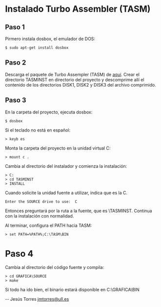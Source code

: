 # Instalado Turbo Assembler (TASM)

## Paso 1

Pirmero instala dosbox, el emulador de DOS:

    $ sudo apt-get install dosbox

## Paso 2

Descarga el paquete de Turbo Assempler (TASM) de
[aquí](http://www.phatcode.net/downloads.php?id=280&action=get&file=tasm5.zip).
Crear el directorio TASMINST en directorio del proyecto y descomprime allí el
contenido de los directorios DISK1, DISK2 y DISK3 del archivo comprimido.

## Paso 3

En la carpeta del proyecto, ejecuta dosbox:

    $ dosbox

Si el teclado no está en español:

    > keyb es

Monta la carpeta del proyecto en la unidad virtual C:

    > mount c .

Cambia al directorio del instalador y comienza la instalación:

    > C:
    > cd TASMINST
    > INSTALL

Cuando solicite la unidad fuente a utilizar, indica que es la C.

    Enter the SOURCE drive to use:  C

Entonces preguntará por la ruta a la fuente, que es \TASMINST. Continua con
la instalación con normalidad.

Al terminar, configura el PATH hacia TASM:

    > set PATH=%PATH%;C:\TASM\BIN

# Paso 4

Cambia al directorio del código fuente y compila:

    > cd GRAFICA\SOURCE
    > make

Si todo ha ido bien, el binario estará disponible en C:\GRAFICA\BIN

-- Jesús Torres <jmtorres@ull.es>

